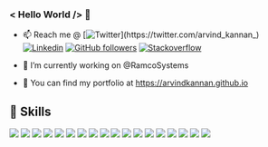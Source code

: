 ### < Hello World /> 👋

- 📫 Reach me @ 
[![Twitter](https://img.shields.io/badge/-arvindkannan-blue?style=flat-square&labelColor=1ca0f1&logo=twitter&logoColor=white&link=https://twitter.com/arvind_kannan_)](https://twitter.com/arvind_kannan_)
[![Linkedin](https://img.shields.io/badge/-arvindkannan-blue?style=flat-square&logo=Linkedin&logoColor=white&link=https://www.linkedin.com/in/arvindkannan1)](https://www.linkedin.com/in/arvindkannan1)
[![GitHub followers](https://img.shields.io/github/followers/arvindkannan?label=Follow&style=social)](https://github.com/arvindkannan/?tab=follow)
[![Stackoverflow](https://img.shields.io/badge/Stack_Overflow-FE7A16??style=flat-square&logo=stack-overflow&logoColor=white)](https://stackoverflow.com/story/arvind_k)

- 🔭 I’m currently working on @RamcoSystems
- 🌱 You can find my portfolio at https://arvindkannan.github.io

## 🚀 Skills

![](https://img.shields.io/badge/C%23-239120?style=for-the-badge&logo=c-sharp&logoColor=white) 
![](https://img.shields.io/badge/Node.js-43853D?style=for-the-badge&logo=node.js&logoColor=white)
![](https://img.shields.io/badge/TypeScript-007ACC?style=for-the-badge&logo=typescript&logoColor=white)
![](https://img.shields.io/badge/React-20232A?style=for-the-badge&logo=react&logoColor=61DAFB)
![](https://img.shields.io/badge/Python-14354C?style=for-the-badge&logo=python&logoColor=white)
![](https://img.shields.io/badge/Javascript-323330?style=for-the-badge&logo=javascript&logoColor=F7DF1E)
![](https://img.shields.io/badge/docker%20-%230db7ed.svg?&style=for-the-badge&logo=docker&logoColor=white)
![](https://img.shields.io/badge/Microsoft_SQL_Server-CC2927?style=for-the-badge&logo=microsoft-sql-server&logoColor=white)
![](https://img.shields.io/badge/MongoDB-4EA94B?style=for-the-badge&logo=mongodb&logoColor=white)
![](https://img.shields.io/badge/GO-000000?style=for-the-badge&logo=go&logoColor=lightblue)
![](https://img.shields.io/badge/git%20-%23F05033.svg?&style=for-the-badge&logo=git&logoColor=white)
![](https://img.shields.io/badge/nginx%20-%23009639.svg?&style=for-the-badge&logo=nginx&logoColor=white)
![](https://img.shields.io/badge/PostgreSQL-316192?style=for-the-badge&logo=postgresql&logoColor=white)
![](https://img.shields.io/badge/mysql-%2300f.svg?&style=for-the-badge&logo=mysql&logoColor=white)
![](https://img.shields.io/badge/Markdown-000000?style=for-the-badge&logo=markdown&logoColor=white)
![](https://img.shields.io/badge/kubernetes%20-%23326ce5.svg?&style=for-the-badge&logo=kubernetes&logoColor=white)
![](https://img.shields.io/badge/azure%20-%230072C6.svg?&style=for-the-badge&logo=azure-devops&logoColor=white)
![](https://img.shields.io/badge/Rust-000000?style=for-the-badge&logo=rust&logoColor=white)

<!--
**arvindkannan/arvindkannan** is a ✨ _special_ ✨ repository because its `README.md` (this file) appears on your GitHub profile.

Here are some ideas to get you started:

- 🔭 I’m currently working on ...
- 🌱 I’m currently learning ...
- 👯 I’m looking to collaborate on ...
- 🤔 I’m looking for help with ...
- 💬 Ask me about ...
- 📫 How to reach me: ...
- 😄 Pronouns: ...
- ⚡ Fun fact: ...
-->
